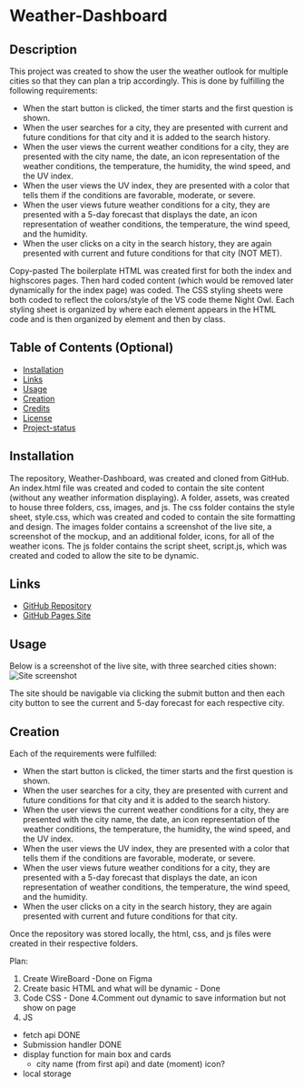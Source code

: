 # Weather-Dashboard

## Description

This project was created to show the user the weather outlook for multiple cities so that they can plan a trip accordingly. This is done by fulfilling the following requirements:
* When the start button is clicked, the timer starts and the first question is shown.
* When the user searches for a city, they are presented with current and future conditions for that city and it is added to the search history.
* When the user views the current weather conditions for a city, they are presented with the city name, the date, an icon representation of the weather conditions, the temperature, the humidity, the wind speed, and the UV index.
* When the user views the UV index, they are presented with a color that tells them if the conditions are favorable, moderate, or severe.
* When the user views future weather conditions for a city, they are presented with a 5-day forecast that displays the date, an icon representation of weather conditions, the temperature, the wind speed, and the humidity.
* When the user clicks on a city in the search history, they are again presented with current and future conditions for that city (NOT MET).

Copy-pasted
The boilerplate HTML was created first for both the index and highscores pages. Then hard coded content (which would be removed later dynamically for the index page) was coded. The CSS styling sheets were both coded to reflect the colors/style of the VS code theme Night Owl. Each styling sheet is organized by where each element appears in the HTML code and is then organized by element and then by class.
## Table of Contents (Optional)
- [Installation](#installation)
- [Links](#links)
- [Usage](#usage)
- [Creation](#creation)
- [Credits](#credits)
- [License](#license)
- [Project-status](#project-status)

## Installation

The repository, Weather-Dashboard, was created and cloned from GitHub. An index.html file was created and coded to contain the site content (without any weather information displaying). A folder, assets, was created to house three folders, css, images, and js. The css folder contains the style sheet, style.css, which was created and coded to contain the site formatting and design. The images folder contains a screenshot of the live site, a screenshot of the mockup, and an additional folder, icons, for all of the weather icons. The js folder contains the script sheet, script.js, which was created and coded to allow the site to be dynamic.

## Links
- [GitHub Repository](https://github.com/amklenk/Weather-Dashboard)
- [GitHub Pages Site](https://amklenk.github.io/Weather-Dashboard/)

## Usage

Below is a screenshot of the live site, with three searched cities shown:
![Site screenshot]()

The site should be navigable via clicking the submit button and then each city button to see the current and 5-day forecast for each respective city.

## Creation
Each of the requirements were fulfilled:
* When the start button is clicked, the timer starts and the first question is shown.
* When the user searches for a city, they are presented with current and future conditions for that city and it is added to the search history.
* When the user views the current weather conditions for a city, they are presented with the city name, the date, an icon representation of the weather conditions, the temperature, the humidity, the wind speed, and the UV index.
* When the user views the UV index, they are presented with a color that tells them if the conditions are favorable, moderate, or severe.
* When the user views future weather conditions for a city, they are presented with a 5-day forecast that displays the date, an icon representation of weather conditions, the temperature, the wind speed, and the humidity.
* When the user clicks on a city in the search history, they are again presented with current and future conditions for that city.

Once the repository was stored locally, the html, css, and js files were created in their respective folders.


Plan:

1. Create WireBoard -Done on Figma
2. Create basic HTML and what will be dynamic - Done
3. Code CSS - Done
   4.Comment out dynamic to save information but not show on page
4. JS
- fetch api DONE
- Submission handler DONE
- display function for main box and cards
  - city name (from first api) and date (moment) icon?
- local storage
